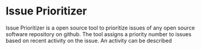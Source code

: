 # Issue Prioritizer

Issue Prioritizer is a open source tool to prioritize issues of any open source software repository on github. The tool assigns a priority number to issues based on recent activity on the issue. An activity can be described 

